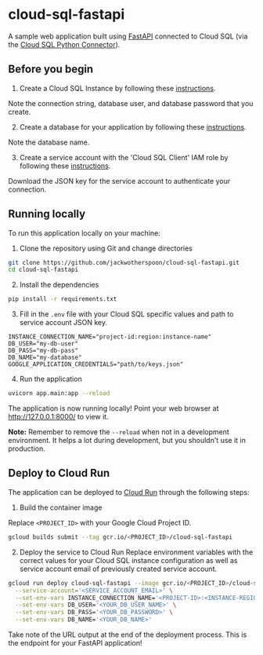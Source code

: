 # cloud-sql-fastapi
A sample web application built using [FastAPI](https://fastapi.tiangolo.com/) connected to Cloud SQL (via the [Cloud SQL Python Connector](https://github.com/GoogleCloudPlatform/cloud-sql-python-connector)).

## Before you begin
1. Create a Cloud SQL Instance by following these 
[instructions](https://cloud.google.com/sql/docs/postgres/create-instance). 

Note the connection string, database user, and database password that you create.

2. Create a database for your application by following these 
[instructions](https://cloud.google.com/sql/docs/postgres/create-manage-databases). 

Note the database name. 

3. Create a service account with the 'Cloud SQL Client' IAM role by following these 
[instructions](https://cloud.google.com/sql/docs/postgres/connect-external-app#4_if_required_by_your_authentication_method_create_a_service_account).

Download the JSON key for the service account to authenticate your connection.

## Running locally
To run this application locally on your machine:

1. Clone the repository using Git and change directories
```sh
git clone https://github.com/jackwotherspoon/cloud-sql-fastapi.git
cd cloud-sql-fastapi
```

2. Install the dependencies
```sh
pip install -r requirements.txt
```

3. Fill in the `.env` file with your Cloud SQL specific values and path to service account JSON key.
```
INSTANCE_CONNECTION_NAME="project-id:region:instance-name"
DB_USER="my-db-user"
DB_PASS="my-db-pass"
DB_NAME="my-database"
GOOGLE_APPLICATION_CREDENTIALS="path/to/keys.json"
```

4. Run the application
```sh
uvicorn app.main:app --reload
```

The application is now running locally! Point your web browser at http://127.0.0.1:8000/ to view it.

**Note:** Remember to remove the `--reload` when not in a development environment.
It helps a lot during development, but you shouldn't use it in production.

## Deploy to Cloud Run
The application can be deployed to [Cloud Run](https://cloud.google.com/run) through the following steps:

1. Build the container image

Replace `<PROJECT_ID>` with your Google Cloud Project ID.
```sh
gcloud builds submit --tag gcr.io/<PROJECT_ID>/cloud-sql-fastapi
```

2. Deploy the service to Cloud Run
Replace environment variables with the correct values for your Cloud SQL
instance configuration as well as service account email of previously created service account.
```sh
gcloud run deploy cloud-sql-fastapi --image gcr.io/<PROJECT_ID>/cloud-sql-fastapi \
  --service-account='<SERVICE_ACCOUNT_EMAIL>' \
  --set-env-vars INSTANCE_CONNECTION_NAME='<PROJECT-ID>:<INSTANCE-REGION>:<INSTANCE-NAME>' \
  --set-env-vars DB_USER='<YOUR_DB_USER_NAME>' \
  --set-env-vars DB_PASS='<YOUR_DB_PASSWORD>' \
  --set-env-vars DB_NAME='<YOUR_DB_NAME>'
```

Take note of the URL output at the end of the deployment process.
This is the endpoint for your FastAPI application!
